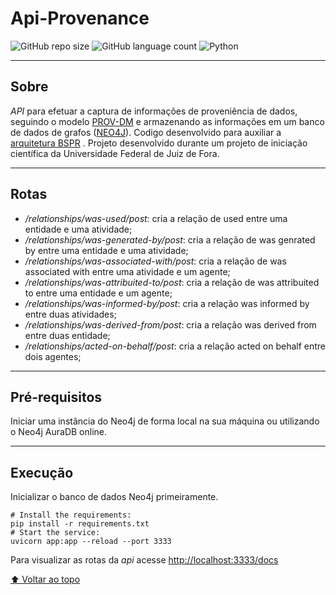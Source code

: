 # Api-Provenance

![GitHub repo size](https://img.shields.io/github/repo-size/romulolassoares/ApiProv?style=for-the-badge) ![GitHub language count](https://img.shields.io/github/languages/count/romulolassoares/ApiProv?style=for-the-badge) ![Python](https://img.shields.io/badge/Python-14354C?style=for-the-badge&logo=python&logoColor=white)

---

## Sobre
*API* para efetuar a captura de informações de proveniência de dados, seguindo o modelo [PROV-DM](https://www.w3.org/TR/prov-dm/) e armazenando as informações em um banco de dados de grafos ([NEO4J](https://neo4j.com/)). Codigo desenvolvido para auxiliar a [arquitetura BSPR](https://github.com/BolsaUFJF/bspr) .
Projeto desenvolvido durante um projeto de iniciação científica da Universidade Federal de Juiz de Fora.

---

## Rotas
- */relationships/was-used/post*: cria a relação de used entre uma entidade e uma atividade;
- */relationships/was-generated-by/post*: cria a relação de was genrated by entre uma entidade e uma atividade;
- */relationships/was-associated-with/post*: cria a relação de was associated with entre uma atividade e um agente;
- */relationships/was-attribuited-to/post*: cria a relação de was attribuited to entre uma entidade e um agente;
- */relationships/was-informed-by/post*: cria a relação was informed by entre duas atividades;
- */relationships/was-derived-from/post*: cria a relação was derived from entre duas entidade;
- */relationships/acted-on-behalf/post*: cria a relação acted on behalf entre dois agentes;

---

## Pré-requisitos
Iniciar uma instância do Neo4j de forma local na sua máquina ou utilizando o Neo4j AuraDB online.

---

## Execução
Inicializar o banco de dados Neo4j primeiramente.
``` shell
# Install the requirements:
pip install -r requirements.txt
# Start the service:
uvicorn app:app --reload --port 3333
```

Para visualizar as rotas da *api* acesse [http://localhost:3333/docs](http://localhost:3333/docs)

[⬆ Voltar ao topo](#api-provenance)<br>
